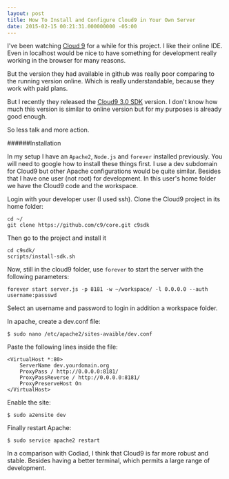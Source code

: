 ```yaml
---
layout: post
title: How To Install and Configure Cloud9 in Your Own Server
date: 2015-02-15 00:21:31.000000000 -05:00
---
```

I've been watching [Cloud 9](http://c9.io) for a while for this project. I like their online IDE. Even in localhost would be nice to have something for development really working in the browser for many reasons.

But the version they had available in github was really poor comparing to the running version online. Which is really understandable, because they work with paid plans.

But I recently they released the [Cloud9 3.0 SDK](https://github.com/c9/core/) version.
I don't know how much this version is similar to online version but for my purposes is already good enough.

So less talk and more action.

######Installation

In my setup I have an `Apache2`, `Node.js` and `forever` installed previously. You will need to google how to install these things first. I use a dev subdomain for Cloud9 but other Apache configurations would be quite similar. Besides that I have one user (not root) for development. In this user's home folder we have the Cloud9 code and the workspace.

Login with your developer user (I used ssh). Clone the Cloud9 project in its home folder:

	cd ~/
	git clone https://github.com/c9/core.git c9sdk

Then go to the project and install it

	cd c9sdk/
	scripts/install-sdk.sh

Now, still in the cloud9 folder, use `forever` to start the server with the following parameters:

	forever start server.js -p 8181 -w ~/workspace/ -l 0.0.0.0 --auth username:passswd

Select an username and password to login in addition a workspace folder.

In apache, create a dev.conf file:

	$ sudo nano /etc/apache2/sites-avaible/dev.conf

Paste the following lines inside the file:
    
    <VirtualHost *:80>
        ServerName dev.yourdomain.org
        ProxyPass / http://0.0.0.0:8181/
        ProxyPassReverse / http://0.0.0.0:8181/
        ProxyPreserveHost On
    </VirtualHost>

Enable the site:

	$ sudo a2ensite dev

Finally restart Apache:

	$ sudo service apache2 restart

In a comparison with Codiad, I think that Cloud9 is far more robust and stable. Besides having a better terminal, which permits a large range of development.
